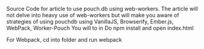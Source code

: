Source Code for article to use pouch.db using web-workers. The article will not delve into heavy use of web-workers but will
make you aware of strategies of using pouchdb using VanillaJS, Browserify, Ember.js, WebPack, Worker-Pouch
You will to in
Do npm install and open index.html

For Webpack, cd into folder and run webpack
